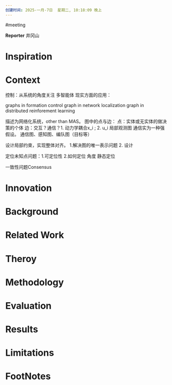 ```yaml
---
创建时间: 2025-一月-7日  星期二, 10:18:09 晚上
---
```

#meeting 

**Reporter** 井冈山


# Inspiration


# Context
控制：从系统的角度关注
多智能体 现实方面的应用：

graphs in formation control
graph in network localization
graph in distributed reinforement learning 

描述为网络化系统，other than MAS。
图中的点与边：
点：实体或无实体的做决策的个体
边：交互？通信？1. 动力学耦合x_i ; 2. u_i 局部观测图     通信实为一种强假设。 
通信图、感知图、编队图（目标等）


设计局部约束，实现整体对齐。
1.解决图的唯一表示问题
2. 设计

定位未知点问题：1.可定位性 2.如何定位
角度
静态定位

一致性问题Consensus


# Innovation



# Background



# Related Work



# Theroy



# Methodology



# Evaluation



# Results



# Limitations



# FootNotes
